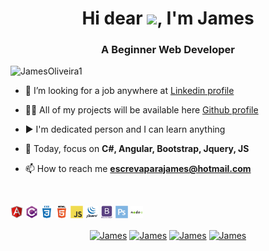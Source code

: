 <h1 align="center">Hi dear <img src="https://raw.githubusercontent.com/kaueMarques/kaueMarques/master/hi.gif" width="30px">, I'm James</h1>
<h3 align="center">A Beginner Web Developer</h3>
<p align="left"> <img src="https://komarev.com/ghpvc/?username=JamesOliveira1" alt="JamesOliveira1" /></p>

- 🔭 I’m looking for a job anywhere at <a href="https://www.linkedin.com/in/jamesoliveira1/">Linkedin profile</a>

- 👨‍💻 All of my projects will be available here [Github profile](https://github.com/JamesOliveira1)

- ▶️ I'm dedicated person and I can learn anything 

- 🌱 Today, focus on **C#, Angular, Bootstrap, Jquery, JS**

- 📫 How to reach me **escrevaparajames@hotmail.com**
<br>

<p align="left">
<img src="https://github.com/devicons/devicon/blob/master/icons/angularjs/angularjs-original.svg" alt="angular" width="20" height="20"/>
<img src="https://github.com/devicons/devicon/blob/master/icons/csharp/csharp-original.svg" alt="C#" width="20" height="20"/>
<img src="https://raw.githubusercontent.com/devicons/devicon/master/icons/css3/css3-plain-wordmark.svg" alt="css3"  width="20" height="20"/>
<img src="https://raw.githubusercontent.com/devicons/devicon/master/icons/html5/html5-original-wordmark.svg" alt="html5"  width="20" height="20"/>
<img src="https://raw.githubusercontent.com/devicons/devicon/master/icons/javascript/javascript-original.svg" alt="javascript" width="20" height="20"/>
<img src="https://github.com/devicons/devicon/blob/master/icons/jquery/jquery-original-wordmark.svg" alt="jquery" width="20" height="20"/>  
<img src="https://github.com/devicons/devicon/blob/master/icons/bootstrap/bootstrap-plain-wordmark.svg" alt="bootstrap" width="20" height="20"/>  
<img src="https://github.com/devicons/devicon/blob/master/icons/photoshop/photoshop-plain.svg" alt="ps" width="20" height="20"/>  
<img src="https://raw.githubusercontent.com/devicons/devicon/master/icons/nodejs/nodejs-original-wordmark.svg" alt="nodejs" width="20" height="20"/></p><p align="center">

</p>

<p align="center">
<a href="https://codepen.io/james-oliveira" target="blank"><img align="center" src="https://cdn.jsdelivr.net/npm/simple-icons@3.0.1/icons/codepen.svg" alt="James" height="20" width="20" /></a>
<a href="https://linkedin.com/in/jamesoliveira1" target="blank"><img align="center" src="https://cdn.jsdelivr.net/npm/simple-icons@3.0.1/icons/linkedin.svg" alt="James" height="20" width="20" /></a>
<a href="https://stackoverflow.com/users/15329162/james-oliveira" target="blank"><img align="center" src="https://cdn.jsdelivr.net/npm/simple-icons@3.0.1/icons/stackoverflow.svg" alt="James" height="20" width="20" /></a>
<a href="https://fb.com/jamesoliveira1" target="blank"><img align="center" src="https://cdn.jsdelivr.net/npm/simple-icons@3.0.1/icons/facebook.svg" alt="James" height="20" width="20" /></a>

</p>
